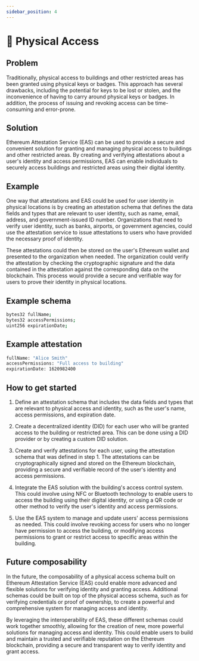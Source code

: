 ```yaml
---
sidebar_position: 4
---
```


#  🔑 Physical Access

## Problem
Traditionally, physical access to buildings and other restricted areas has been granted using physical keys or badges. This approach has several drawbacks, including the potential for keys to be lost or stolen, and the inconvenience of having to carry around physical keys or badges. In addition, the process of issuing and revoking access can be time-consuming and error-prone.

## Solution
Ethereum Attestation Service (EAS) can be used to provide a secure and convenient solution for granting and managing physical access to buildings and other restricted areas. By creating and verifying attestations about a user's identity and access permissions, EAS can enable individuals to securely access buildings and restricted areas using their digital identity.

## Example
One way that attestations and EAS could be used for user identity in physical locations is by creating an attestation schema that defines the data fields and types that are relevant to user identity, such as name, email, address, and government-issued ID number. Organizations that need to verify user identity, such as banks, airports, or government agencies, could use the attestation service to issue attestations to users who have provided the necessary proof of identity.

These attestations could then be stored on the user's Ethereum wallet and presented to the organization when needed. The organization could verify the attestation by checking the cryptographic signature and the data contained in the attestation against the corresponding data on the blockchain. This process would provide a secure and verifiable way for users to prove their identity in physical locations.

## Example schema 
``` bash
bytes32 fullName;
bytes32 accessPermissions;
uint256 expirationDate;
```

## Example attestation
``` bash
fullName: "Alice Smith"
accessPermissions: "Full access to building"
expirationDate: 1620982400

```

## How to get started
1. Define an attestation schema that includes the data fields and types that are relevant to physical access and identity, such as the user's name, access permissions, and expiration date.

2. Create a decentralized identity (DID) for each user who will be granted access to the building or restricted area. This can be done using a DID provider or by creating a custom DID solution.

3. Create and verify attestations for each user, using the attestation schema that was defined in step 1. The attestations can be cryptographically signed and stored on the Ethereum blockchain, providing a secure and verifiable record of the user's identity and access permissions.

4. Integrate the EAS solution with the building's access control system. This could involve using NFC or Bluetooth technology to enable users to access the building using their digital identity, or using a QR code or other method to verify the user's identity and access permissions.

5. Use the EAS system to manage and update users' access permissions as needed. This could involve revoking access for users who no longer have permission to access the building, or modifying access permissions to grant or restrict access to specific areas within the building.

## Future composability
In the future, the composability of a physical access schema built on Ethereum Attestation Service (EAS) could enable more advanced and flexible solutions for verifying identity and granting access. Additional schemas could be built on top of the physical access schema, such as for verifying credentials or proof of ownership, to create a powerful and comprehensive system for managing access and identity.

By leveraging the interoperability of EAS, these different schemas could work together smoothly, allowing for the creation of new, more powerful solutions for managing access and identity. This could enable users to build and maintain a trusted and verifiable reputation on the Ethereum blockchain, providing a secure and transparent way to verify identity and grant access.